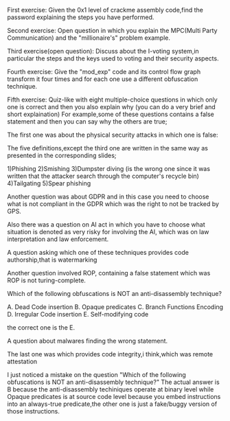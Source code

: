 First exercise:
Given the 0x1 level of crackme assembly code,find the password explaining the steps you have performed.

Second exercise:
Open question in which you explain the MPC(Multi Party Communication) and the "millionaire's" problem example.

Third exercise(open question):
Discuss about the I-voting system,in particular the steps and the keys used to voting and their security aspects.

Fourth exercise:
Give the "mod_exp" code and its control flow graph transform it four times and for each one use a different obfuscation technique.

Fifth exercise:
Quiz-like with eight multiple-choice questions in which only one is correct and then you also explain why (you can do a very brief and short explaination)
For example,some of these questions contains a false statement and then you can say why the others are true;

The first one was about the physical security attacks in which one is false:

The five definitions,except the third one are written in the same way as presented in the corresponding slides;

1)Phishing 
2)Smishing
3)Dumpster diving (is the wrong one since it was written that the attacker search through the computer's recycle bin)
4)Tailgating
5)Spear phishing

Another question was about GDPR and in this case you need to choose what is not compliant in the GDPR which was the right to not be tracked by GPS.

Also there was a question on AI act in which you have to choose what situation is denoted as very risky for involving the AI, which was on law interpretation and law enforcement.

A question asking which one of these techniques provides code authorship,that is watermarking

Another question involved ROP, containing a false statement which was ROP is not turing-complete.

Which of the following obfuscations is NOT an anti-disassembly technique?
 
A. Dead Code insertion 
B. Opaque predicates 
C. Branch Functions Encoding 
D. Irregular Code insertion 
E. Self-modifying code

the correct one is the E.

A question about malwares finding the wrong statement.

The last one was which provides code integrity,i think,which was remote attestation


I just noticed a mistake on the question "Which of the following obfuscations is NOT an anti-disassembly technique?"
The actual answer is  B because the anti-disassembly techiniques operate at binary level while Opaque predicates is at source code level because you embed instructions into an always-true predicate,the other one is just a fake/buggy version of those instructions.